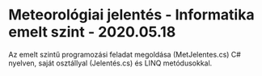 # Meteorológiai jelentés - Informatika emelt szint - 2020.05.18
Az emelt szintű programozási feladat megoldása (MetJelentes.cs) C# nyelven, saját osztállyal (Jelentés.cs) és LINQ metódusokkal.
